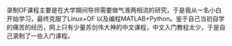 录制OF课程主要是在大学期间导师需要做气液两相流的研究，于是我从一名小白开始学习，最终克服了Linux+OF 以及编程MATLAB+Python。鉴于自己当初自学的痛苦的经历，网上只有少量苏剑伟大神的中文课程，中文入门教程太少，于是自己录制了一些入门课程。
